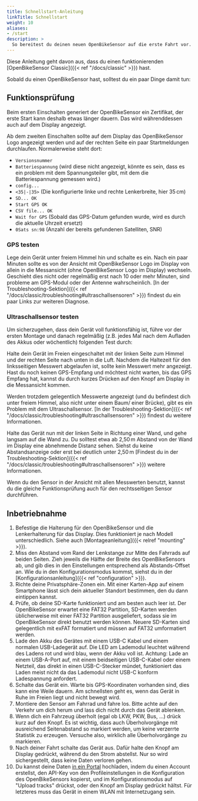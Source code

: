 ```yaml
---
title: Schnellstart-Anleitung
linkTitle: Schnellstart
weight: 10
aliases:
- /start
description: >
  So bereitest du deinen neuen OpenBikeSensor auf die erste Fahrt vor.
---
```


Diese Anleitung geht davon aus, dass du einen funktionierenden
[OpenBikeSensor Classic]({{< ref "/docs/classic" >}}) hast.

Sobald du einen OpenBikeSensor hast, solltest du ein paar Dinge damit tun:

## Funktionsprüfung
Beim ersten Einschalten generiert der OpenBikeSensor ein Zertifikat, der erste Start kann deshalb etwas länger dauern. Das wird währenddessen auch auf dem Display angezeigt.

Ab dem zweiten Einschalten sollte auf dem Display das OpenBikeSensor Logo angezeigt
werden und auf der rechten Seite ein paar Startmeldungen durchlaufen. Normalerweise steht
dort:
- `Versionsnummer`
- `Batteriespannung` (wird diese nicht angezeigt, könnte es sein, dass es ein problem mit dem Spannungsteiler gibt, mit dem die Batteriespannung gemessen wird.)
- `config...`
- `<35|-|35>` (Die konfigurierte linke und rechte Lenkerbreite, hier 35&thinsp;cm)
- `SD... OK`
- `Start GPS OK`
- `CSV file... OK`
- `Wait for GPS` (Sobald das GPS-Datum gefunden wurde, wird es durch die aktuelle Uhrzeit ersetzt)
- `0Sats sn:98` (Anzahl der bereits gefundenen Satelliten, SNR)

### GPS testen
Lege dein Gerät unter freiem Himmel hin und schalte es ein. Nach ein paar
Minuten sollte es von der Ansicht mit OpenBikeSensor Logo im Display
von allein in die Messansicht (ohne OpenBikeSensor Logo im Display) wechseln.
Geschieht dies nicht oder regelmäßig erst nach 10 oder mehr Minuten, sind
probleme am GPS-Modul oder der Antenne wahrscheinlich. [In der Troubleshooting-Sektion]({{< ref "/docs/classic/troubleshooting#ultraschallsensoren" >}}) findest du ein
paar Links zur weiteren Diagnose.

### Ultraschallsensor testen
Um sicherzugehen, dass dein Gerät voll funktionsfähig ist, führe vor
der ersten Montage und danach regelmäßig (z.B. jedes Mal nach dem Aufladen
des Akkus oder wöchentlich) folgenden Test durch:

Halte dein Gerät im Freien eingeschaltet mit der linken Seite zum Himmel und
der rechten Seite nach unten in die Luft. Nachdem die Haltezeit für den
linksseitigen Messwert abgelaufen ist, sollte kein Messwert mehr angezeigt.
Hast du noch keinen GPS-Empfang und möchtest nicht warten, bis das GPS Empfang
hat, kannst du durch kurzes Drücken auf den Knopf am Display in die Messansicht
kommen.

Werden trotzdem gelegentlich Messwerte angezeigt (und du befindest dich unter
freiem Himmel, also nicht unter einem Baum/ einer Brücke), gibt es ein Problem
mit dem Ultraschallsensor. [In der Troubleshooting-Sektion]({{< ref "/docs/classic/troubleshooting#ultraschallsensoren" >}})
findest du weitere Informationen.

Halte das Gerät nun mit der linken Seite in Richtung einer Wand, und gehe
langsam auf die Wand zu. Du solltest etwa ab 2,50&thinsp;m Abstand von der Wand im
Display eine abnehmende Distanz sehen. Siehst du keine Abstandsanzeige oder
erst bei deutlich unter 2,50&thinsp;m [Findest du in der Troubleshooting-Sektion]({{< ref "/docs/classic/troubleshooting#ultraschallsensoren" >}})
weitere Informationen.

Wenn du den Sensor in der Ansicht mit allen Messwerten
benutzt, kannst du die gleiche Funktionsprüfung auch für den rechtsseitigen
Sensor durchführen.

## Inbetriebnahme
1. Befestige die Halterung für den OpenBikeSensor und die Lenkerhalterung für
   das Display. Dies funktioniert je nach Modell unterschiedlich. Siehe auch
   [Montageanleitung]({{< relref "mounting" >}}).
2. Miss den Abstand vom Rand der Lenkstange zur Mitte des Fahrrads auf beiden
   Seiten. Zieh jeweils die Hälfte der Breite des OpenBikeSensors ab, und gib
   dies in den Einstellungen entsprechend als Abstands-Offset an. Wie du in den
   Konfigurationsmodus kommst, siehst du in der [Konfigurationsanleitung]({{<
   ref "configuration" >}}).
3. Richte deine Privatsphäre-Zonen ein. Mit einer Karten-App auf einem
   Smartphone lässt sich dein aktueller Standort bestimmen, den du dann
   eintippen kannst.
4. Prüfe, ob deine SD-Karte funktioniert und am besten auch leer ist. Der
   OpenBikeSensor erwartet eine FAT32 Partition, SD-Karten werden üblicherweise
   mit einer FAT32 Partition ausgeliefert, sodass sie im OpenBikeSensor direkt
   benutzt werden können. Neuere SD-Karten sind gelegentlich mit exFAT
   formatiert und müssen auf FAT32 umformatiert werden.
5. Lade den Akku des Gerätes mit einem USB-C Kabel und einem normalen
   USB-Ladegerät auf. Die LED am Lademodul leuchtet während des Ladens rot und
   wird blau, wenn der Akku voll ist. Achtung: Lade an einem USB-A-Port auf,
   mit einem beidseitigen USB-C-Kabel oder einem Netzteil, das direkt in einen
   USB-C-Stecker mündet, funktioniert das Laden meist nicht da das Lademodul
   nicht USB-C konform Ladespannung anfordert.
6. Schalte das Gerät ein. Warte bis GPS-Koordinaten vorhanden sind, dies kann
   eine Weile dauern. Am schnellsten geht es, wenn das Gerät in Ruhe im Freien
   liegt und nicht bewegt wird.
7. Montiere den Sensor am Fahrrad und fahre los. Bitte achte auf den Verkehr um
   dich herum und lass dich nicht durch das Gerät ablenken.
8. Wenn dich ein Fahrzeug überholt (egal ob LKW, PKW, Bus, ...) drück kurz auf
   den Knopf. Es ist wichtig, dass auch Überholvorgänge mit ausreichend
   Seitenabstand so markiert werden, um keine verzerrte Statistik zu erzeugen.
   Versuche also, wirklich alle Überholvorgänge zu markieren.
9. Nach deiner Fahrt schalte das Gerät aus. Dafür halte den Knopf am Display
   gedrückt, während du den Strom abstellst. Nur so wird sichergestellt, dass
   keine Daten verloren gehen.
10. Du kannst deine Daten [in ein Portal](https://forum.openbikesensor.org/t/uebersicht-verfuegbarer-portale/688)
    hochladen, indem du einen Account erstellst, den API-Key von den
    Profileinstellungen in die Konfiguration des OpenBikeSensors kopierst, und
    im Konfigurationsmodus auf "Upload tracks" drückst, oder den Knopf am
    Display gedrückt hältst. Für letzteres muss das Gerät in einem WLAN mit
    Internetzugang sein.

